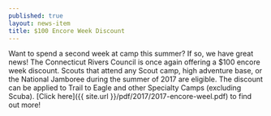 ```yaml
---
published: true
layout: news-item
title: $100 Encore Week Discount
---
```


Want to spend a second week at camp this summer? If so, we have great news! The Connecticut Rivers Council is once again offering a $100 encore week discount. Scouts that attend any Scout camp, high adventure base, or the National Jamboree during the summer of 2017 are eligible. The discount can be applied to Trail to Eagle and other Specialty Camps (excluding Scuba). [Click here]({{ site.url }}/pdf/2017/2017-encore-weel.pdf) to find out more!
